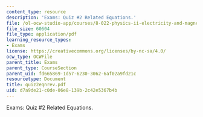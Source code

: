 ```yaml
---
content_type: resource
description: 'Exams: Quiz #2 Related Equations.'
file: /ol-ocw-studio-app/courses/8-022-physics-ii-electricity-and-magnetism-fall-2002/d7a9de21c0de06e8139b2c42e5367b4b_quiz2eqnrev.pdf
file_size: 60604
file_type: application/pdf
learning_resource_types:
- Exams
license: https://creativecommons.org/licenses/by-nc-sa/4.0/
ocw_type: OCWFile
parent_title: Exams
parent_type: CourseSection
parent_uid: fd665869-1d57-6230-3062-6af02a9fd21c
resourcetype: Document
title: quiz2eqnrev.pdf
uid: d7a9de21-c0de-06e8-139b-2c42e5367b4b
---
```

Exams: Quiz #2 Related Equations.